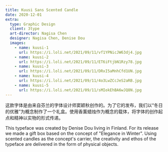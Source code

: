 ```yaml
---
title: Kuusi Sans Scented Candle
date: 2020-12-01
extra:
  type: Graphic Design
  client: 3type
  art-director: Nagisa Chen
  designer: Nagisa Chen, Denise Dou
  images:
    - name: kuusi-1
      url: https://i.loli.net/2021/09/11/vf1YPNicJW63dj4.jpg
    - name: kuusi-2
      url: https://i.loli.net/2021/09/11/ET6iFtjbN1Rzy78.jpg
    - name: kuusi-3
      url: https://i.loli.net/2021/09/11/DRxI5aMnhCfd1UN.jpg
    - name: kuusi-4
      url: https://i.loli.net/2021/09/11/4o3LwZCcJeS2aRB.jpg
    - name: kuusi-5
      url: https://i.loli.net/2021/09/11/sMIokEhBA6wJQ8N.jpg
---
```


这款字体是由来自芬兰的字体设计师窦颖秋创作的。为了它的发布，我们以“冬日的优雅”为概念制作了一个礼盒。使用香薰蜡烛作为概念的载体，将字体的创作起点和精神以实物的形式传递。

This typeface was created by Denise Dou living in Finland. For its release we made a gift box based on the concept of "Elegance in Winter". Using scented candles as the concept's carrier, the creativity and ethos of the typeface are delivered in the form of physical objects.
